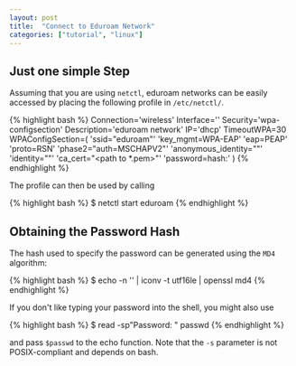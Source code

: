 ```yaml
---
layout: post
title:  "Connect to Eduroam Network"
categories: ["tutorial", "linux"]
---
```


Just one simple Step
--------------------
Assuming that you are using `netctl`, eduroam networks can be easily accessed by placing the following profile in `/etc/netctl/`.

{% highlight bash %}
Connection='wireless'
Interface='<wlan interface>'
Security='wpa-configsection'
Description='eduroam network'
IP='dhcp'
TimeoutWPA=30
WPAConfigSection=(
  'ssid="eduroam"'
  'key_mgmt=WPA-EAP'
  'eap=PEAP'
  'proto=RSN'
  'phase2="auth=MSCHAPV2"'
  'anonymous_identity="<anonymous mail address>"'
  'identity="<identity mail address>"'
  'ca_cert="<path to *.pem>"'
  'password=hash:<password hash>'
)
{% endhighlight %}

The profile can then be used by calling

{% highlight bash %}
$ netctl start eduroam
{% endhighlight %}


Obtaining the Password Hash
---------------------------
The hash used to specify the password can be generated using the `MD4` algorithm:

{% highlight bash %}
$ echo -n '<password>' | iconv -t utf16le | openssl md4
{% endhighlight %}

If you don't like typing your password into the shell, you might also use

{% highlight bash %}
$ read -sp"Password: " passwd
{% endhighlight %}

and pass `$passwd` to the echo function. Note that the `-s` parameter is not POSIX-compliant and depends on bash.
